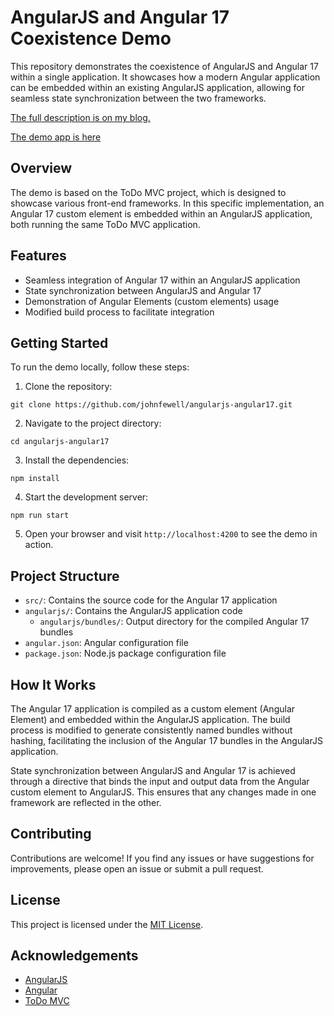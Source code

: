 # AngularJS and Angular 17 Coexistence Demo

This repository demonstrates the coexistence of AngularJS and Angular 17 within a single application. It showcases how a modern Angular application can be embedded within an existing AngularJS application, allowing for seamless state synchronization between the two frameworks.

[The full description is on my blog.](https://johnfewell.com/blog/angularjs-angular17/)

[The demo app is here](https://johnfewell.github.io/angularjs-angular17/#!/)

## Overview

The demo is based on the ToDo MVC project, which is designed to showcase various front-end frameworks. In this specific implementation, an Angular 17 custom element is embedded within an AngularJS application, both running the same ToDo MVC application.

## Features

- Seamless integration of Angular 17 within an AngularJS application
- State synchronization between AngularJS and Angular 17
- Demonstration of Angular Elements (custom elements) usage
- Modified build process to facilitate integration

## Getting Started

To run the demo locally, follow these steps:

1. Clone the repository:

```
git clone https://github.com/johnfewell/angularjs-angular17.git
```

2. Navigate to the project directory:

```
cd angularjs-angular17
```

3. Install the dependencies:

```
npm install
```

4. Start the development server:

```
npm run start
```

5. Open your browser and visit `http://localhost:4200` to see the demo in action.

## Project Structure

- `src/`: Contains the source code for the Angular 17 application
- `angularjs/`: Contains the AngularJS application code
  - `angularjs/bundles/`: Output directory for the compiled Angular 17 bundles
- `angular.json`: Angular configuration file
- `package.json`: Node.js package configuration file

## How It Works

The Angular 17 application is compiled as a custom element (Angular Element) and embedded within the AngularJS application. The build process is modified to generate consistently named bundles without hashing, facilitating the inclusion of the Angular 17 bundles in the AngularJS application.

State synchronization between AngularJS and Angular 17 is achieved through a directive that binds the input and output data from the Angular custom element to AngularJS. This ensures that any changes made in one framework are reflected in the other.

## Contributing

Contributions are welcome! If you find any issues or have suggestions for improvements, please open an issue or submit a pull request.

## License

This project is licensed under the [MIT License](LICENSE).

## Acknowledgements

- [AngularJS](https://angularjs.org/)
- [Angular](https://angular.io/)
- [ToDo MVC](https://todomvc.com/)
